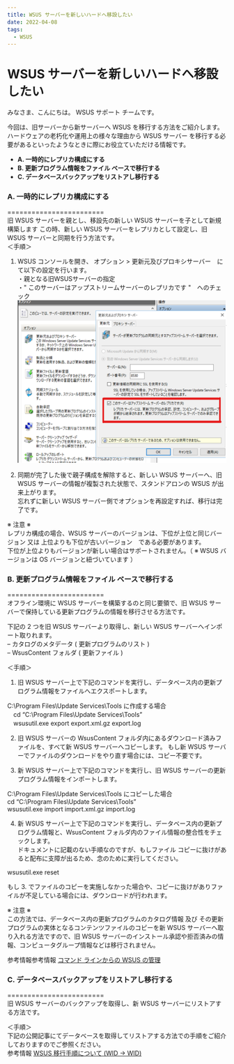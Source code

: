 ```yaml
---
title: WSUS サーバーを新しいハードへ移設したい 
date: 2022-04-08
tags:
  - WSUS
---
```


# WSUS サーバーを新しいハードへ移設したい

みなさま、こんにちは。 WSUS サポート チームです。

今回は、旧サーバーから新サーバーへ WSUS を移行する方法をご紹介します。  
ハードウェアの老朽化や運用上の様々な理由から WSUS サーバー を移行する必要があるといったようなときに際にお役立ていただける情報です。  


- **A. 一時的にレプリカ構成にする**
- **B. 更新プログラム情報をファイル ベースで移行する**
- **C. データベースバックアップをリストアし移行する**  
 


### **A. 一時的にレプリカ構成にする**  
========================  
旧 WSUS サーバーを親とし、移設先の新しい WSUS サーバーを子として新規構築します
この時、新しい WSUS サーバーをレプリカとして設定し、旧 WSUS サーバーと同期を行う方法です。  
＜手順＞    
1. WSUS コンソールを開き、 オプション > 更新元及びプロキシサーバー　にて以下の設定を行います。  
・親となる旧WSUSサーバーの指定  
・" このサーバーはアップストリームサーバーのレプリカです "　へのチェック  
![](2022-04-08_01/2022-04-08_01_1.PNG)  

2. 同期が完了した後で親子構成を解除すると、新しい WSUS サーバーへ、旧 WSUS サーバーの情報が複製された状態で、スタンドアロンの WSUS が出来上がります。  
忘れずに新しい WSUS サーバー側でオプションを再設定すれば、移行は完了です。  

※ 注意 ※  
レプリカ構成の場合、WSUS サーバーのバージョンは、下位が上位と同じバージョン 又は 上位よりも下位が古いバージョン　である必要があります。  
下位が上位よりもバージョンが新しい場合はサポートされません。（ ※ WSUS バージョンは OS バージョンと紐づいています ）  
 

### **B. 更新プログラム情報をファイル ベースで移行する**  
========================  
オフライン環境に WSUS サーバーを構築するのと同じ要領で、旧 WSUS サーバーで保持している更新プログラムの情報を移行させる方法です。  

下記の 2 つを旧 WSUS サーバーより取得し、新しい WSUS サーバーへインポート取りれます。  
– カタログのメタデータ ( 更新プログラムのリスト )  
– WsusContent フォルダ ( 更新ファイル )  

＜手順＞  
1. 旧 WSUS サーバー上で下記のコマンドを実行し、データベース内の更新プログラム情報をファイルへエクスポートします。  

C:\Program Files\Update Services\Tools に作成する場合  
　cd “C:\Program Files\Update Services\Tools”  
　wsusutil.exe export export.xml.gz export.log  


2. 旧 WSUS サーバーの WsusContent フォルダ内にあるダウンロード済みファイルを、すべて新 WSUS サーバーへコピーします。
もし新 WSUS サーバーでファイルのダウンロードをやり直す場合には、コピー不要です。  


3. 新 WSUS サーバー上で下記のコマンドを実行し、旧 WSUS サーバーの更新プログラム情報をインポートします。  

C:\Program Files\Update Services\Tools にコピーした場合    
cd “C:\Program Files\Update Services\Tools”  
wsusutil.exe import import.xml.gz import.log  
  
4. 新 WSUS サーバー上で下記のコマンドを実行し、データベース内の更新プログラム情報と、WsusContent フォルダ内のファイル情報の整合性をチェックします。  
ドキュメントに記載のない手順なのですが、もしファイル コピーに抜けがあると配布に支障が出るため、念のために実行してください。  

wsusutil.exe reset  

もし 3. でファイルのコピーを実施しなかった場合や、コピーに抜けがありファイルが不足している場合には、ダウンロードが行われます。  

※ 注意 ※  
この方法では、データベース内の更新プログラムのカタログ情報 及び その更新プログラムの実体となるコンテンツファイルのコピーを新 WSUS サーバーへ取り入れる方法ですので、旧 WSUS サーバーのインストール承認や拒否済みの情報、コンピュータグループ情報などは移行されません。  

参考情報参考情報 [コマンド ラインからの WSUS の管理](https://docs.microsoft.com/ja-jp/security-updates/windowsupdateservices/18111626)


### **C. データベースバックアップをリストアし移行する**  
========================  
旧 WSUS サーバーのバックアップを取得し、新 WSUS サーバーにリストアする方法です。  

＜手順＞  
下記の公開記事にてデータベースを取得してリストアする方法での手順をご紹介しておりますのでご参照ください。  
参考情報 [WSUS 移行手順について (WID -> WID)](https://jpmem.github.io/blog/wsus/2021-10-19_01/#WSUS-%E7%A7%BB%E8%A1%8C%E6%89%8B%E9%A0%86%E3%81%AB%E3%81%A4%E3%81%84%E3%81%A6-WID-gt-WID)